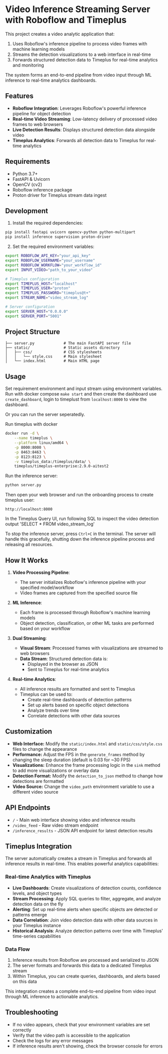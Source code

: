 # Video Inference Streaming Server with Roboflow and Timeplus

This project creates a video analytic application that:
1. Uses Roboflow's inference pipeline to process video frames with machine learning models
2. Streams the detection visualizations to a web interface in real-time
3. Forwards structured detection data to Timeplus for real-time analytics and monitoring

The system forms an end-to-end pipeline from video input through ML inference to real-time analytics dashboards.

## Features

- **Roboflow Integration**: Leverages Roboflow's powerful inference pipeline for object detection
- **Real-time Video Streaming**: Low-latency delivery of processed video frames to web browsers
- **Live Detection Results**: Displays structured detection data alongside video
- **Timeplus Analytics**: Forwards all detection data to Timeplus for real-time analytics


## Requirements

- Python 3.7+
- FastAPI & Uvicorn
- OpenCV (cv2)
- Roboflow inference package
- Proton driver for Timeplus stream data ingest

## Development

1. Install the required dependencies:

```bash
pip install fastapi uvicorn opencv-python python-multipart
pip install inference supervision proton-driver
```

2. Set the required environment variables:

```bash
export ROBOFLOW_API_KEY="your_api_key"
export ROBOFLOW_USERNAME="your_username"
export ROBOFLOW_WORKFLOW="your_workflow_id" 
export INPUT_VIDEO="path_to_your_video"

# Timeplus configuration
export TIMEPLUS_HOST="localhost"
export TIMEPLUS_USER="proton" 
export TIMEPLUS_PASSWORD="timeplus@t+"
export STREAM_NAME="video_stream_log"

# Server configuration
export SERVER_HOST="0.0.0.0"
export SERVER_PORT="5001"
```

## Project Structure

```
├── server.py             # The main FastAPI server file
├── static/               # Static assets directory
│   ├── css/              # CSS stylesheets
│   │   └── style.css     # Main stylesheet
│   └── index.html        # Main HTML page
```

## Usage

Set requirement environment and input stream using environment variables. Run with docker compose `make start` and then create the dashboard use `create_dashboard`, login to timeplust from `localhost:8000` to view the dashboard.

Or you can run the server seperatedly.

Run timeplus with docker
```bash
docker run -d \
    --name timeplus \
    --platform linux/amd64 \
    -p 8000:8000 \
    -p 8463:8463 \
    -p 8123:8123 \
    -v timeplus_data:/timeplus/data/ \
    timeplus/timeplus-enterprise:2.9.0-aitest2
```

Run the inference server:

```bash
python server.py
```

Then open your web browser and run the onboarding process to create timeplus user:
```
http://localhost:8000
```

In the Timeplus Query UI, run following SQL to inspect the video detection output 'SELECT * FROM video_stream_log'

To stop the inference server, press `Ctrl+C` in the terminal. The server will handle this gracefully, shutting down the inference pipeline process and releasing all resources.

## How It Works

1. **Video Processing Pipeline**: 
   - The server initializes Roboflow's inference pipeline with your specified model/workflow
   - Video frames are captured from the specified source file

2. **ML Inference**:
   - Each frame is processed through Roboflow's machine learning models
   - Object detection, classification, or other ML tasks are performed based on your workflow

3. **Dual Streaming**:
   - **Visual Stream**: Processed frames with visualizations are streamed to web browsers
   - **Data Stream**: Structured detection data is:
      - Displayed in the browser as JSON
      - Sent to Timeplus for real-time analytics

4. **Real-time Analytics**:
   - All inference results are formatted and sent to Timeplus
   - Timeplus can be used to:
      - Create real-time dashboards of detection patterns
      - Set up alerts based on specific object detections
      - Analyze trends over time
      - Correlate detections with other data sources

## Customization

- **Web Interface:** Modify the `static/index.html` and `static/css/style.css` files to change the appearance
- **Performance:** Adjust the FPS in the `generate_frames` method by changing the sleep duration (default is 0.03 for ~30 FPS)
- **Visualizations:** Enhance the frame processing logic in the `sink` method to add more visualizations or overlay data
- **Detection Format:** Modify the `detection_to_json` method to change how detections are formatted
- **Video Source:** Change the `video_path` environment variable to use a different video source

## API Endpoints

- `/` - Main web interface showing video and inference results
- `/video_feed` - Raw video stream endpoint
- `/inference_results` - JSON API endpoint for latest detection results

## Timeplus Integration

The server automatically creates a stream in Timeplus and forwards all inference results in real-time. This enables powerful analytics capabilities:

### Real-time Analytics with Timeplus
- **Live Dashboards**: Create visualizations of detection counts, confidence levels, and object types
- **Stream Processing**: Apply SQL queries to filter, aggregate, and analyze detection data on the fly
- **Alerting**: Set up real-time alerts when specific objects are detected or patterns emerge
- **Data Correlation**: Join video detection data with other data sources in your Timeplus instance
- **Historical Analysis**: Analyze detection patterns over time with Timeplus' time-series capabilities

### Data Flow
1. Inference results from Roboflow are processed and serialized to JSON
2. The server formats and forwards this data to a dedicated Timeplus stream
3. Within Timeplus, you can create queries, dashboards, and alerts based on this data

This integration creates a complete end-to-end pipeline from video input through ML inference to actionable analytics.

## Troubleshooting

- If no video appears, check that your environment variables are set correctly
- Verify that the video path is accessible to the application
- Check the logs for any error messages
- If inference results aren't showing, check the browser console for errors